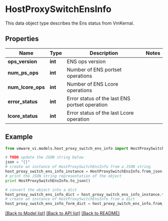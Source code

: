 # HostProxySwitchEnsInfo

This data object type describes the Ens status from VmKernal. 

## Properties
Name | Type | Description | Notes
------------ | ------------- | ------------- | -------------
**ops_version** | **int** | ENS ops version  | 
**num_ps_ops** | **int** | Number of ENS portset operations  | 
**num_lcore_ops** | **int** | Number of ENS Lcore operations  | 
**error_status** | **int** | Error status of the last ENS portset operation  | 
**lcore_status** | **int** | Error status of the last Lcore operation  | 

## Example

```python
from vmware_vi.models.host_proxy_switch_ens_info import HostProxySwitchEnsInfo

# TODO update the JSON string below
json = "{}"
# create an instance of HostProxySwitchEnsInfo from a JSON string
host_proxy_switch_ens_info_instance = HostProxySwitchEnsInfo.from_json(json)
# print the JSON string representation of the object
print HostProxySwitchEnsInfo.to_json()

# convert the object into a dict
host_proxy_switch_ens_info_dict = host_proxy_switch_ens_info_instance.to_dict()
# create an instance of HostProxySwitchEnsInfo from a dict
host_proxy_switch_ens_info_form_dict = host_proxy_switch_ens_info.from_dict(host_proxy_switch_ens_info_dict)
```
[[Back to Model list]](../README.md#documentation-for-models) [[Back to API list]](../README.md#documentation-for-api-endpoints) [[Back to README]](../README.md)


